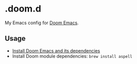 # .doom.d

My Emacs config for [Doom Emacs](https://github.com/hlissner/doom-emacs).

## Usage

- [Install Doom Emacs and its dependencies](https://github.com/hlissner/doom-emacs/blob/develop/docs/getting_started.org)
- Install Doom module dependencies: `brew install aspell`
